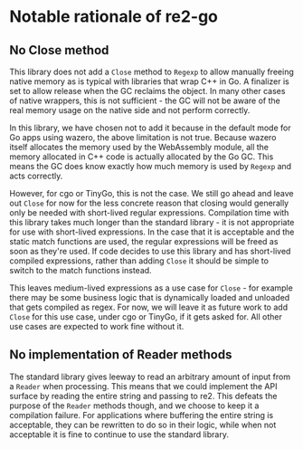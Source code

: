 # Notable rationale of re2-go

## No Close method

This library does not add a `Close` method to `Regexp` to allow manually freeing native memory as is
typical with libraries that wrap C++ in Go. A finalizer is set to allow release when the GC reclaims
the object. In many other cases of native wrappers, this is not sufficient - the GC will not be aware
of the real memory usage on the native side and not perform correctly.

In this library, we have chosen not to add it because in the default mode for Go apps using wazero,
the above limitation is not true. Because wazero itself allocates the memory used by the WebAssembly
module, all the memory allocated in C++ code is actually allocated by the Go GC. This means the GC
does know exactly how much memory is used by `Regexp` and acts correctly.

However, for cgo or TinyGo, this is not the case. We still go ahead and leave out `Close` for now
for the less concrete reason that closing would generally only be needed with short-lived regular
expressions. Compilation time with this library takes much longer than the standard library - it is
not appropriate for use with short-lived expressions. In the case that it is acceptable and the
static match functions are used, the regular expressions will be freed as soon as they're used.
If code decides to use this library and has short-lived compiled expressions, rather than adding
`Close` it should be simple to switch to the match functions instead.

This leaves medium-lived expressions as a use case for `Close` - for example there may be some
business logic that is dynamically loaded and unloaded that gets compiled as regex. For now, we
will leave it as future work to add `Close` for this use case, under cgo or TinyGo, if it gets
asked for. All other use cases are expected to work fine without it.

## No implementation of Reader methods

The standard library gives leeway to read an arbitrary amount of input from a `Reader` when processing.
This means that we could implement the API surface by reading the entire string and passing to re2.
This defeats the purpose of the `Reader` methods though, and we choose to keep it a compilation failure.
For applications where buffering the entire string is acceptable, they can be rewritten to do so in their
logic, while when not acceptable it is fine to continue to use the standard library.
